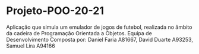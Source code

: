 # Projeto-POO-20-21
Aplicação que simula um emulador de jogos de futebol, realizada no âmbito da cadeira de Programação Orientada a Objetos.
Equipa de Desenvolvimento Composta por:
Daniel Faria A81667, David Duarte A93253, Samuel Lira A94166
